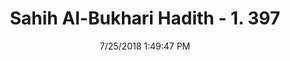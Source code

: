 ---
title        : "Sahih Al-Bukhari Hadith - 1. 397"
date         : 7/25/2018 1:49:47 PM
draft        : false
type         : "hadith"
layout       : "hadith"
BookCode     : "SHB"
VolumeNumber : "1"
HadithNumber : "397"
categories  :  ["Prayer-Praying while not facing the Qibla"]
tags  :  ["Abdullah bin Umar"]
---